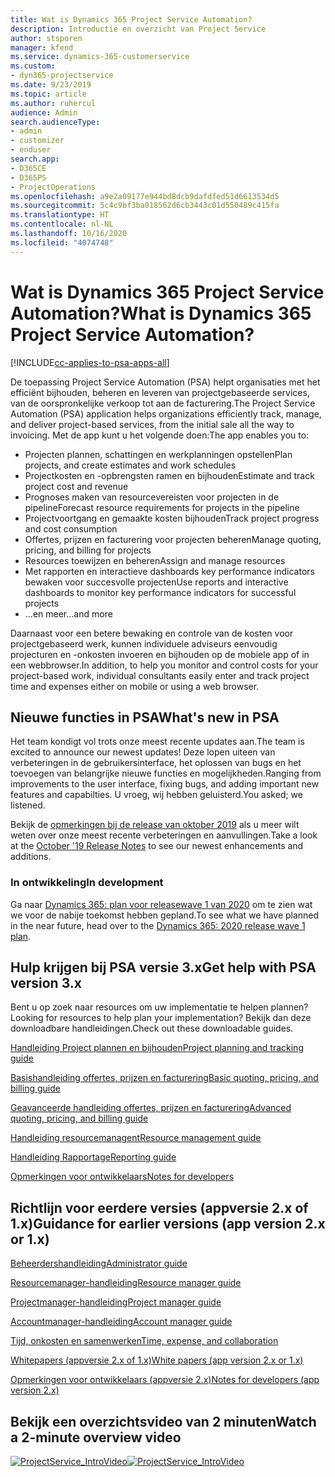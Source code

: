 ```yaml
---
title: Wat is Dynamics 365 Project Service Automation?
description: Introductie en overzicht van Project Service
author: stsporen
manager: kfend
ms.service: dynamics-365-customerservice
ms.custom:
- dyn365-projectservice
ms.date: 9/23/2019
ms.topic: article
ms.author: ruhercul
audience: Admin
search.audienceType:
- admin
- customizer
- enduser
search.app:
- D365CE
- D365PS
- ProjectOperations
ms.openlocfilehash: a9e2a09177e944bd8dcb9dafdfed51d6613534d5
ms.sourcegitcommit: 5c4c9bf3ba018562d6cb3443c01d550489c415fa
ms.translationtype: HT
ms.contentlocale: nl-NL
ms.lasthandoff: 10/16/2020
ms.locfileid: "4074748"
---
```

# <a name="what-is-dynamics-365-project-service-automation"></a><span data-ttu-id="44857-103">Wat is Dynamics 365 Project Service Automation?</span><span class="sxs-lookup"><span data-stu-id="44857-103">What is Dynamics 365 Project Service Automation?</span></span>

[!INCLUDE[cc-applies-to-psa-apps-all](../includes/cc-applies-to-psa-apps-all.md)]

<span data-ttu-id="44857-104">De toepassing Project Service Automation (PSA) helpt organisaties met het efficiënt bijhouden, beheren en leveren van projectgebaseerde services, van de oorspronkelijke verkoop tot aan de facturering.</span><span class="sxs-lookup"><span data-stu-id="44857-104">The Project Service Automation (PSA) application helps organizations efficiently track, manage, and deliver project-based services, from the initial sale all the way to invoicing.</span></span> <span data-ttu-id="44857-105">Met de app kunt u het volgende doen:</span><span class="sxs-lookup"><span data-stu-id="44857-105">The app enables you to:</span></span>

- <span data-ttu-id="44857-106">Projecten plannen, schattingen en werkplanningen opstellen</span><span class="sxs-lookup"><span data-stu-id="44857-106">Plan projects, and create estimates and work schedules</span></span>
- <span data-ttu-id="44857-107">Projectkosten en -opbrengsten ramen en bijhouden</span><span class="sxs-lookup"><span data-stu-id="44857-107">Estimate and track project cost and revenue</span></span>
- <span data-ttu-id="44857-108">Prognoses maken van resourcevereisten voor projecten in de pipeline</span><span class="sxs-lookup"><span data-stu-id="44857-108">Forecast resource requirements for projects in the pipeline</span></span>
- <span data-ttu-id="44857-109">Projectvoortgang en gemaakte kosten bijhouden</span><span class="sxs-lookup"><span data-stu-id="44857-109">Track project progress and cost consumption</span></span>
- <span data-ttu-id="44857-110">Offertes, prijzen en facturering voor projecten beheren</span><span class="sxs-lookup"><span data-stu-id="44857-110">Manage quoting, pricing, and billing for projects</span></span>
- <span data-ttu-id="44857-111">Resources toewijzen en beheren</span><span class="sxs-lookup"><span data-stu-id="44857-111">Assign and manage resources</span></span>
- <span data-ttu-id="44857-112">Met rapporten en interactieve dashboards key performance indicators bewaken voor succesvolle projecten</span><span class="sxs-lookup"><span data-stu-id="44857-112">Use reports and interactive dashboards to monitor key performance indicators for successful projects</span></span>
- <span data-ttu-id="44857-113">...en meer</span><span class="sxs-lookup"><span data-stu-id="44857-113">...and more</span></span>

<span data-ttu-id="44857-114">Daarnaast voor een betere bewaking en controle van de kosten voor projectgebaseerd werk, kunnen individuele adviseurs eenvoudig projecturen en -onkosten invoeren en bijhouden op de mobiele app of in een webbrowser.</span><span class="sxs-lookup"><span data-stu-id="44857-114">In addition, to help you monitor and control costs for your project-based work, individual consultants easily enter and track project time and expenses either on mobile or using a web browser.</span></span>

## <a name="whats-new-in-psa"></a><span data-ttu-id="44857-115">Nieuwe functies in PSA</span><span class="sxs-lookup"><span data-stu-id="44857-115">What's new in PSA</span></span>
<span data-ttu-id="44857-116">Het team kondigt vol trots onze meest recente updates aan.</span><span class="sxs-lookup"><span data-stu-id="44857-116">The team is excited to announce our newest updates!</span></span> <span data-ttu-id="44857-117">Deze lopen uiteen van verbeteringen in de gebruikersinterface, het oplossen van bugs en het toevoegen van belangrijke nieuwe functies en mogelijkheden.</span><span class="sxs-lookup"><span data-stu-id="44857-117">Ranging from improvements to the user interface, fixing bugs, and adding important new features and capabilties.</span></span> <span data-ttu-id="44857-118">U vroeg, wij hebben geluisterd.</span><span class="sxs-lookup"><span data-stu-id="44857-118">You asked; we listened.</span></span>

<span data-ttu-id="44857-119">Bekijk de [opmerkingen bij de release van oktober 2019](https://docs.microsoft.com/dynamics365-release-plan/2019wave2/index) als u meer wilt weten over onze meest recente verbeteringen en aanvullingen.</span><span class="sxs-lookup"><span data-stu-id="44857-119">Take a look at the [October '19 Release Notes](https://docs.microsoft.com/dynamics365-release-plan/2019wave2/index) to see our newest enhancements and additions.</span></span>

### <a name="in-development"></a><span data-ttu-id="44857-120">In ontwikkeling</span><span class="sxs-lookup"><span data-stu-id="44857-120">In development</span></span>
<span data-ttu-id="44857-121">Ga naar [Dynamics 365: plan voor releasewave 1 van 2020](https://docs.microsoft.com/dynamics365-release-plan/2020wave1/index) om te zien wat we voor de nabije toekomst hebben gepland.</span><span class="sxs-lookup"><span data-stu-id="44857-121">To see what we have planned in the near future, head over to the [Dynamics 365: 2020 release wave 1 plan](https://docs.microsoft.com/dynamics365-release-plan/2020wave1/index).</span></span>

## <a name="get-help-with-psa-version-3x"></a><span data-ttu-id="44857-122">Hulp krijgen bij PSA versie 3.x</span><span class="sxs-lookup"><span data-stu-id="44857-122">Get help with PSA version 3.x</span></span>
<span data-ttu-id="44857-123">Bent u op zoek naar resources om uw implementatie te helpen plannen?</span><span class="sxs-lookup"><span data-stu-id="44857-123">Looking for resources to help plan your implementation?</span></span> <span data-ttu-id="44857-124">Bekijk dan deze downloadbare handleidingen.</span><span class="sxs-lookup"><span data-stu-id="44857-124">Check out these downloadable guides.</span></span>

 [<span data-ttu-id="44857-125">Handleiding Project plannen en bijhouden</span><span class="sxs-lookup"><span data-stu-id="44857-125">Project planning and tracking guide</span></span>](../psa/implementation-guides/project-planning-tracking.md)

 [<span data-ttu-id="44857-126">Basishandleiding offertes, prijzen en facturering</span><span class="sxs-lookup"><span data-stu-id="44857-126">Basic quoting, pricing, and billing guide</span></span>](../psa/implementation-guides/begin-quoting-pricing-billing.md)

 [<span data-ttu-id="44857-127">Geavanceerde handleiding offertes, prijzen en facturering</span><span class="sxs-lookup"><span data-stu-id="44857-127">Advanced quoting, pricing, and billing guide</span></span>](../psa/implementation-guides/adv-quoting-pricing-billing.md)

 [<span data-ttu-id="44857-128">Handleiding resourcemanagent</span><span class="sxs-lookup"><span data-stu-id="44857-128">Resource management guide</span></span>](../psa/implementation-guides/resource-management-guide.md)

 [<span data-ttu-id="44857-129">Handleiding Rapportage</span><span class="sxs-lookup"><span data-stu-id="44857-129">Reporting guide</span></span>](../psa/implementation-guides/reporting-guide.md)

 [<span data-ttu-id="44857-130">Opmerkingen voor ontwikkelaars</span><span class="sxs-lookup"><span data-stu-id="44857-130">Notes for developers</span></span>](../psa/developer-guides/overview-dev-notes-v3.x.md)

## <a name="guidance-for-earlier-versions-app-version-2x-or-1x"></a><span data-ttu-id="44857-131">Richtlijn voor eerdere versies (appversie 2.x of 1.x)</span><span class="sxs-lookup"><span data-stu-id="44857-131">Guidance for earlier versions (app version 2.x or 1.x)</span></span>
 [<span data-ttu-id="44857-132">Beheerdershandleiding</span><span class="sxs-lookup"><span data-stu-id="44857-132">Administrator guide</span></span>](../psa/admin-guide.md)

 [<span data-ttu-id="44857-133">Resourcemanager-handleiding</span><span class="sxs-lookup"><span data-stu-id="44857-133">Resource manager guide</span></span>](../psa/resource-manager-guide.md)

 [<span data-ttu-id="44857-134">Projectmanager-handleiding</span><span class="sxs-lookup"><span data-stu-id="44857-134">Project manager guide</span></span>](../psa/project-manager-guide.md)

 [<span data-ttu-id="44857-135">Accountmanager-handleiding</span><span class="sxs-lookup"><span data-stu-id="44857-135">Account manager guide</span></span>](../psa/account-manager-guide.md)

 [<span data-ttu-id="44857-136">Tijd, onkosten en samenwerken</span><span class="sxs-lookup"><span data-stu-id="44857-136">Time, expense, and collaboration</span></span>](../psa/time-expense-collaboration-guide.md)

 [<span data-ttu-id="44857-137">Whitepapers (appversie 2.x of 1.x)</span><span class="sxs-lookup"><span data-stu-id="44857-137">White papers (app version 2.x or 1.x)</span></span>](../psa/white-papers.md)

 [<span data-ttu-id="44857-138">Opmerkingen voor ontwikkelaars (appversie 2.x)</span><span class="sxs-lookup"><span data-stu-id="44857-138">Notes for developers (app version 2.x)</span></span>](../psa/developer-guides/add-custom-qoi-forms-v2.x.md)

 ## <a name="watch-a-2-minute-overview-video"></a><span data-ttu-id="44857-139">Bekijk een overzichtsvideo van 2 minuten</span><span class="sxs-lookup"><span data-stu-id="44857-139">Watch a 2-minute overview video</span></span>
 <a name="heroArea"></a> <span data-ttu-id="44857-140">[![ProjectService_IntroVideo](../psa/media/project-service-intro-video.png "ProjectService_IntroVideo")](https://go.microsoft.com/fwlink/p/?LinkId=799457)</span><span class="sxs-lookup"><span data-stu-id="44857-140">[![ProjectService_IntroVideo](../psa/media/project-service-intro-video.png "ProjectService_IntroVideo")](https://go.microsoft.com/fwlink/p/?LinkId=799457)</span></span>


